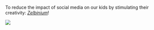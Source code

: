 
To reduce the impact of social media on our kids by stimulating their creativity: [_Zelbinium_](https://zelbinium.q37.info/)!

![](https://github.com/epeios-q37/epeios-q37/assets/22625704/cbac54aa-fa0d-436d-8228-32ae16e4734b)

<!--
**epeios-q37/epeios-q37** is a ✨ _special_ ✨ repository because its `README.md` (this file) appears on your GitHub profile.

Here are some ideas to get you started:

- 🔭 I’m currently working on ...
- 🌱 I’m currently learning ...
- 👯 I’m looking to collaborate on ...
- 🤔 I’m looking for help with ...
- 💬 Ask me about ...
- 📫 How to reach me: ...
- 😄 Pronouns: ...
- ⚡ Fun fact: ...
-->
